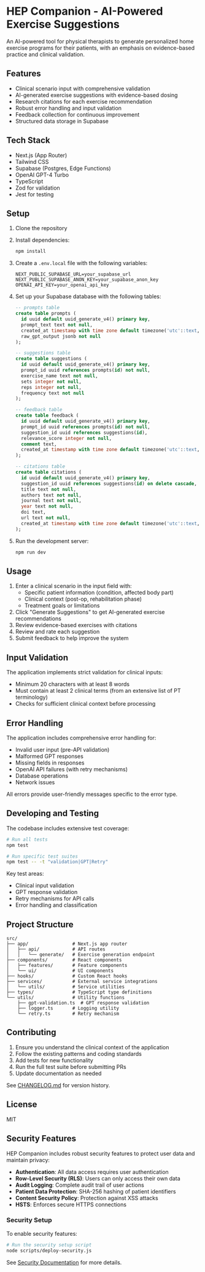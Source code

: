 # HEP Companion - AI-Powered Exercise Suggestions

An AI-powered tool for physical therapists to generate personalized home exercise programs for their patients, with an emphasis on evidence-based practice and clinical validation.

## Features

- Clinical scenario input with comprehensive validation
- AI-generated exercise suggestions with evidence-based dosing
- Research citations for each exercise recommendation
- Robust error handling and input validation
- Feedback collection for continuous improvement
- Structured data storage in Supabase

## Tech Stack

- Next.js (App Router)
- Tailwind CSS
- Supabase (Postgres, Edge Functions)
- OpenAI GPT-4 Turbo
- TypeScript
- Zod for validation
- Jest for testing

## Setup

1. Clone the repository
2. Install dependencies:
   ```bash
   npm install
   ```

3. Create a `.env.local` file with the following variables:
   ```
   NEXT_PUBLIC_SUPABASE_URL=your_supabase_url
   NEXT_PUBLIC_SUPABASE_ANON_KEY=your_supabase_anon_key
   OPENAI_API_KEY=your_openai_api_key
   ```

4. Set up your Supabase database with the following tables:

   ```sql
   -- prompts table
   create table prompts (
     id uuid default uuid_generate_v4() primary key,
     prompt_text text not null,
     created_at timestamp with time zone default timezone('utc'::text, now()) not null,
     raw_gpt_output jsonb not null
   );

   -- suggestions table
   create table suggestions (
     id uuid default uuid_generate_v4() primary key,
     prompt_id uuid references prompts(id) not null,
     exercise_name text not null,
     sets integer not null,
     reps integer not null,
     frequency text not null
   );

   -- feedback table
   create table feedback (
     id uuid default uuid_generate_v4() primary key,
     prompt_id uuid references prompts(id) not null,
     suggestion_id uuid references suggestions(id),
     relevance_score integer not null,
     comment text,
     created_at timestamp with time zone default timezone('utc'::text, now()) not null
   );

   -- citations table
   create table citations (
     id uuid default uuid_generate_v4() primary key,
     suggestion_id uuid references suggestions(id) on delete cascade,
     title text not null,
     authors text not null,
     journal text not null,
     year text not null,
     doi text,
     url text not null,
     created_at timestamp with time zone default timezone('utc'::text, now()) not null
   );
   ```

5. Run the development server:
   ```bash
   npm run dev
   ```

## Usage

1. Enter a clinical scenario in the input field with:
   - Specific patient information (condition, affected body part)
   - Clinical context (post-op, rehabilitation phase)
   - Treatment goals or limitations
2. Click "Generate Suggestions" to get AI-generated exercise recommendations
3. Review evidence-based exercises with citations
4. Review and rate each suggestion
5. Submit feedback to help improve the system

## Input Validation

The application implements strict validation for clinical inputs:
- Minimum 20 characters with at least 8 words
- Must contain at least 2 clinical terms (from an extensive list of PT terminology)
- Checks for sufficient clinical context before processing

## Error Handling

The application includes comprehensive error handling for:
- Invalid user input (pre-API validation)
- Malformed GPT responses
- Missing fields in responses
- OpenAI API failures (with retry mechanisms)
- Database operations
- Network issues

All errors provide user-friendly messages specific to the error type.

## Developing and Testing

The codebase includes extensive test coverage:
```bash
# Run all tests
npm test

# Run specific test suites
npm test -- -t "validation|GPT|Retry"
```

Key test areas:
- Clinical input validation
- GPT response validation
- Retry mechanisms for API calls
- Error handling and classification

## Project Structure

```
src/
├── app/                # Next.js app router
│   ├── api/            # API routes
│   │   └── generate/   # Exercise generation endpoint
├── components/         # React components
│   ├── features/       # Feature components
│   └── ui/             # UI components
├── hooks/              # Custom React hooks
├── services/           # External service integrations
│   └── utils/          # Service utilities
├── types/              # TypeScript type definitions
└── utils/              # Utility functions
    ├── gpt-validation.ts  # GPT response validation
    ├── logger.ts       # Logging utility
    └── retry.ts        # Retry mechanism
```

## Contributing

1. Ensure you understand the clinical context of the application
2. Follow the existing patterns and coding standards
3. Add tests for new functionality
4. Run the full test suite before submitting PRs
5. Update documentation as needed

See [CHANGELOG.md](./CHANGELOG.md) for version history.

## License

MIT

## Security Features

HEP Companion includes robust security features to protect user data and maintain privacy:

- **Authentication**: All data access requires user authentication
- **Row-Level Security (RLS)**: Users can only access their own data
- **Audit Logging**: Complete audit trail of user actions
- **Patient Data Protection**: SHA-256 hashing of patient identifiers
- **Content Security Policy**: Protection against XSS attacks
- **HSTS**: Enforces secure HTTPS connections

### Security Setup

To enable security features:

```bash
# Run the security setup script
node scripts/deploy-security.js
```

See [Security Documentation](./docs/security/README.md) for more details.
